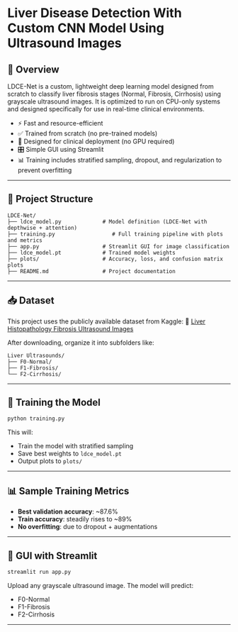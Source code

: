 # Liver Disease Detection With Custom CNN Model Using Ultrasound Images

## 🧠 Overview
LDCE-Net is a custom, lightweight deep learning model designed from scratch to classify liver fibrosis stages (Normal, Fibrosis, Cirrhosis) using grayscale ultrasound images. It is optimized to run on CPU-only systems and designed specifically for use in real-time clinical environments.

- ⚡ Fast and resource-efficient
- ✅ Trained from scratch (no pre-trained models)
- 🏥 Designed for clinical deployment (no GPU required)
- 🎛️ Simple GUI using Streamlit
- 📊 Training includes stratified sampling, dropout, and regularization to prevent overfitting

---

## 📂 Project Structure
```
LDCE-Net/
├── ldce_model.py             # Model definition (LDCE-Net with depthwise + attention)
├── training.py                  # Full training pipeline with plots and metrics
├── app.py                    # Streamlit GUI for image classification
├── ldce_model.pt             # Trained model weights
├── plots/                    # Accuracy, loss, and confusion matrix plots
├── README.md                 # Project documentation
```

---

## 📥 Dataset
This project uses the publicly available dataset from Kaggle:
🔗 [Liver Histopathology Fibrosis Ultrasound Images](https://www.kaggle.com/datasets/vibhingupta028/liver-histopathology-fibrosis-ultrasound-images)

After downloading, organize it into subfolders like:
```
Liver Ultrasounds/
├── F0-Normal/
├── F1-Fibrosis/
└── F2-Cirrhosis/
```

---

## 🧪 Training the Model
```bash
python training.py
```
This will:
- Train the model with stratified sampling
- Save best weights to `ldce_model.pt`
- Output plots to `plots/`

---

## 📊 Sample Training Metrics
- **Best validation accuracy**: ~87.6%
- **Train accuracy**: steadily rises to ~89%
- **No overfitting**: due to dropout + augmentations

---

## 🚀 GUI with Streamlit
```bash
streamlit run app.py
```
Upload any grayscale ultrasound image. The model will predict:
- F0-Normal
- F1-Fibrosis
- F2-Cirrhosis

---
